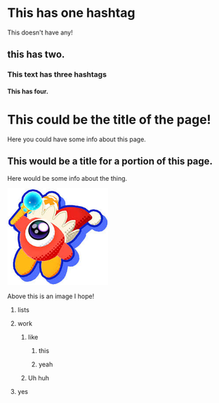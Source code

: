 # This has one hashtag

This doesn't have any!

## this has two.

### This text has three hashtags

#### This has four.



# This could be the title of the page!

Here you could have some info about this page. 

## This would be a title for a portion of this page.

Here would be some info about the thing.

![WaddleDoo](Images/WaddleDoo.jpg)

Above this is an image I hope!

1. lists

1. work

	1. like

		1. this

		1. yeah

	1. Uh huh

1. yes